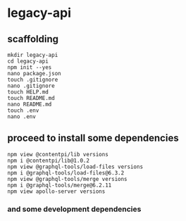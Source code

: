 # legacy-api

## scaffolding

```shell
mkdir legacy-api
cd legacy-api
npm init --yes
nano package.json
touch .gitignore
nano .gitignore
touch HELP.md
touch README.md
nano README.md
touch .env
nano .env
```

## proceed to install some dependencies

```shell
npm view @contentpi/lib versions
npm i @contentpi/lib@1.0.2
npm view @graphql-tools/load-files versions
npm i @graphql-tools/load-files@6.3.2
npm view @graphql-tools/merge versions
npm i @graphql-tools/merge@6.2.11
npm view apollo-server versions
```

### and some development dependencies
